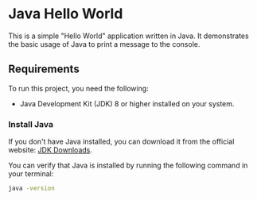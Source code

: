 # Java Hello World

This is a simple "Hello World" application written in Java. It demonstrates the basic usage of Java to print a message to the console.

## Requirements

To run this project, you need the following:

- Java Development Kit (JDK) 8 or higher installed on your system.

### Install Java

If you don't have Java installed, you can download it from the official website: [JDK Downloads](https://www.oracle.com/java/technologies/javase-downloads.html).

You can verify that Java is installed by running the following command in your terminal:

```bash
java -version